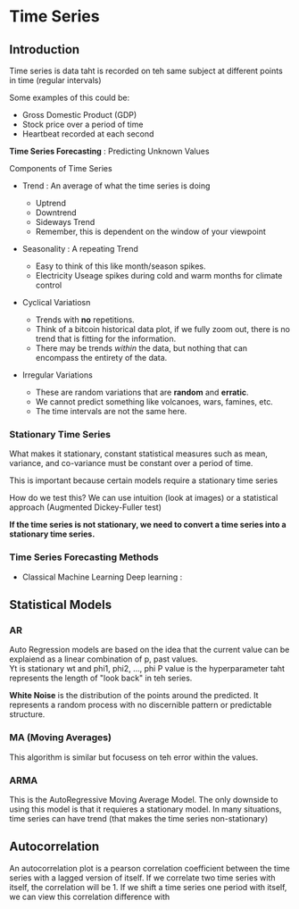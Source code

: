 # Time Series

## Introduction
Time series is data taht is recorded on teh same subject at different points in time (regular intervals)

Some examples of this could be:
- Gross Domestic Product (GDP)
- Stock price over a period of time
- Heartbeat recorded at each second

**Time Series Forecasting** : Predicting Unknown Values

Components of Time Series
- Trend : An average of what the time series is doing 
  - Uptrend
  - Downtrend
  - Sideways Trend
  - Remember, this is dependent on the window of your viewpoint

- Seasonality : A repeating Trend
  - Easy to think of this like month/season spikes.  
  - Electricity Useage spikes during cold and warm months for climate control 

- Cyclical Variatiosn
  - Trends with **no** repetitions. 
  - Think of a bitcoin historical data plot, if we fully zoom out, there is no trend that is fitting for the information.  
  - There may be trends _within_ the data, but nothing that can encompass the entirety of the data.

- Irregular Variations 
  - These are random variations that are **random** and **erratic**.
  - We cannot predict something like volcanoes, wars, famines, etc.  
  - The time intervals are not the same here.  

### Stationary Time Series
What makes it stationary, constant statistical measures such as mean, variance, and co-variance must be constant over a period of time.

This is important because certain models require a stationary time series

How do we test this? We can use intuition (look at images) or a statistical approach (Augmented Dickey-Fuller test)

**If the time series is not stationary, we need to convert a time series into a stationary time series.**

### Time Series Forecasting Methods
- Classical 
Machine Learning
Deep learning : 

## Statistical Models
### AR
Auto Regression models are based on the idea that the current value can be explaiend as a linear combination of p, past values.  
Yt is stationary
wt and phi1, phi2, ..., phi
P value is the hyperparameter taht represents the length of "look back" in teh series. 

**White Noise** is the distribution of the points around the predicted.  It represents a random process with no discernible pattern or predictable structure. 

### MA (Moving Averages)
This algorithm is similar but focusess on teh error within the values.

### ARMA 
This is the AutoRegressive Moving Average Model.  The only downside to using this model is that it requieres a stationary model.  In many situations, time series can have trend (that makes the time series non-stationary)

## Autocorrelation
An autocorrelation plot is a pearson correlation coefficient between the time series with a lagged version of itself.
If we correlate two time series with itself, the correlation will be 1.  If we shift a time series one period with itself, we can view this correlation difference with 

